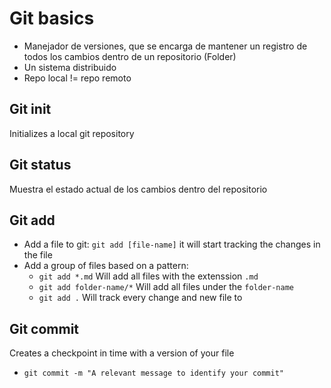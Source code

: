 # Git basics

- Manejador de versiones, que se encarga de mantener un registro de todos los cambios dentro de un 
repositorio (Folder)
- Un sistema distribuido
- Repo local != repo remoto

## Git init
Initializes a local git repository

## Git status
Muestra el estado actual de los cambios dentro del repositorio

## Git add
- Add a file to git: `git add [file-name]` it will start tracking the changes in the file
- Add a group of files based on a pattern: 
  - `git add *.md` Will add all files with the extenssion `.md`
  - `git add folder-name/*` Will add all files under the `folder-name`
  - `git add .` Will track every change and new file to 

## Git commit
Creates a checkpoint in time with a version of your file
- `git commit -m "A relevant message to identify your commit"`

